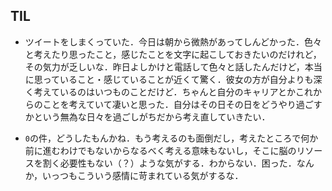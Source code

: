 ## TIL

* ツイートをしまくっていた．今日は朝から微熱があってしんどかった．色々と考えたり思ったこと，感じたことを文字に起こしておきたいのだけれど，その気力が乏しいな．昨日よしかけと電話して色々と話したんだけど，本当に思っていること・感じていることが近くて驚く．彼女の方が自分よりも深く考えているのはいつものことだけど．ちゃんと自分のキャリアとかこれからのことを考えていて凄いと思った．自分はその日その日をどうやり過ごすかという無為な日々を過ごしがちだから考え直していきたい．

* `0`の件，どうしたもんかね．もう考えるのも面倒だし，考えたところで何か前に進むわけでもないからなるべく考える意味もないし，そこに脳のリソースを割く必要性もない（？）ような気がする．わからない．困った．なんか，いっつもこういう感情に苛まれている気がするな．